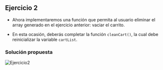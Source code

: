 ## Ejercicio 2

* Ahora implementaremos una función que permita al usuario eliminar el array generado en el ejercicio anterior: vaciar el carrito.

* En esta ocasión, deberás completar la función `cleanCart()`, la cual debe reinicializar la variable `cartList`.

### Solución propuesta
![Ejercicio2](https://github.com/Luiso-o/Ejercicio-S2.2.-E-commerce/assets/128043647/36ab6d48-6e57-4163-9038-fcad029bdae6)
